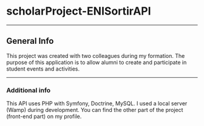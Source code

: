 # scholarProject-ENISortirAPI
***
## General Info
This project was created with two colleagues during my formation. The purpose of this application is to allow alumni to create and participate in student events and activities.
***
### Additional info
This API uses PHP with Symfony, Doctrine, MySQL. I used a local server (Wamp) during development.
You can find the other part of the project (front-end part) on my profile.
